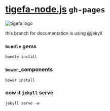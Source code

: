 [tigefa-node.js](http://nodejs.tigefa.org/) `gh-pages`
========================

![tigefa logo](https://raw.github.com/tigefa4u/tigefa-node.js/gh-pages/img/tigefa-logo.png)

this branch for documentation is using @jekyll

### `bundle` gems

```ssh
bundle install
```

### `bower`_components

```ssh
bower install
```

### now it `jekyll` serve

```ssh
jekyll serve -w
```
